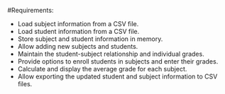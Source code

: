 #Requirements:
- Load subject information from a CSV file.
- Load student information from a CSV file.
- Store subject and student information in memory.
- Allow adding new subjects and students.
- Maintain the student-subject relationship and individual grades.
- Provide options to enroll students in subjects and enter their grades.
- Calculate and display the average grade for each subject.
- Allow exporting the updated student and subject information to CSV files.
